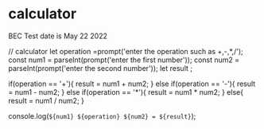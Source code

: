 # calculator
BEC Test  date is May 22 2022

// calculator
 let operation =prompt('enter the operation such as +,-,*,/');
 const num1 = parseInt(prompt('enter the first number'));
 const num2 = parseInt(prompt('enter the second number'));
 let result ;

 if(operation == '+'){
   result = num1 + num2;
 }
 else if(operation == '-'){
  result = num1 - num2;
 }
 else if(operation == '*'){
  result = num1 * num2;
 }
 else{
  result = num1 / num2;
 }

 console.log(`${num1} ${operation} ${num2} = ${result}`);
